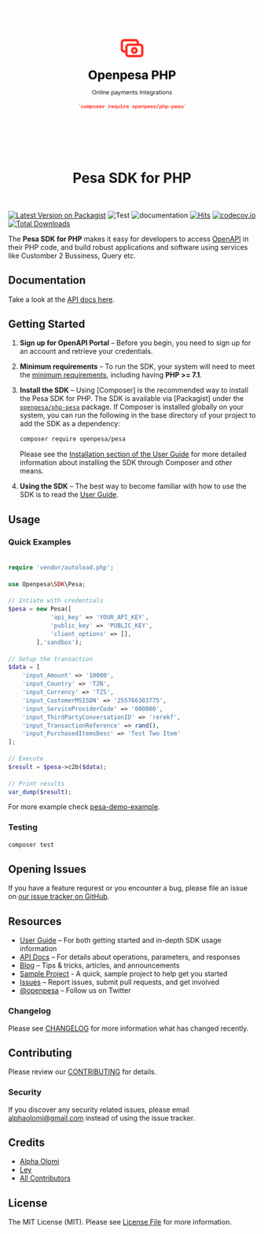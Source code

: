 <p align="center"><img src="./art/Openpesa_PHP.png"/></p>
<h1 align="center">Pesa SDK for PHP</h1>
<br/>

[![Latest Version on Packagist](https://img.shields.io/packagist/v/openpesa/pesa.svg?style=flat-square&?include_prereleases)](https://packagist.org/packages/openpesa/pesa)
![Test](https://github.com/openpesa/php-pesa/workflows/Test/badge.svg)
![documentation](https://github.com/openpesa/php-pesa/workflows/documentation/badge.svg)
[![Hits](https://hits.seeyoufarm.com/api/count/incr/badge.svg?url=https%3A%2F%2Fgithub.com%2Fopenpesa%2Fphp-pesa&count_bg=%2379C83D&title_bg=%23555555&icon=codeigniter.svg&icon_color=%23E7E7E7&title=hits&edge_flat=true)](https://hits.seeyoufarm.com)
[![codecov.io](https://img.shields.io/codecov/c/github/openpesa/php-pesa/main?style=flat-square)](https://codecov.io/github/openpesa/php-pesa)
[![Total Downloads](https://img.shields.io/packagist/dt/openpesa/pesa.svg?style=flat-square)](https://packagist.org/packages/openpesa/pesa)

The **Pesa SDK for PHP** makes it easy for developers to access [OpenAPI](https://openapiportal.m-pesa.com/) in their PHP code, and build robust applications and software using services like Customber 2 Bussiness, Query etc.

## Documentation

Take a look at the [API docs here](https://openpesa.github.io/php-pesa/).

## Getting Started

1. **Sign up for OpenAPI Portal** – Before you begin, you need to
   sign up for an account and retrieve your credentials.

1. **Minimum requirements** – To run the SDK, your system will need to meet the
   [minimum requirements](https://openpesa.github.io/php-pesa/guide/installation#system-requirements), including having **PHP >= 7.1**.
     <!-- We highly recommend having it compiled with the cURL extension and cURL
     7.16.2+ compiled with a TLS backend (e.g., NSS or OpenSSL). -->
1. **Install the SDK** – Using [Composer] is the recommended way to install the
   Pesa SDK for PHP. The SDK is available via [Packagist] under the
   [`openpesa/php-pesa`](https://packagist.org/packages/openpesa/pesa) package. If Composer is installed globally on your system, you can run the following in the base directory of your project to add the SDK as a dependency:
    ```sh
    composer require openpesa/pesa
    ```
    Please see the
    [Installation section of the User Guide](https://openpesa.github.io/php-pesa/guide/installation) for more
    detailed information about installing the SDK through Composer and other
    means.
1. **Using the SDK** – The best way to become familiar with how to use the SDK
   is to read the [User Guide](https://openpesa.github.io/php-pesa/guide/quick_guide).

     <!-- The [Getting Started Guide](#) will help you become familiar with
     the basic concepts. -->

## Usage

### Quick Examples

```php

require 'vendor/autoload.php';

use Openpesa\SDK\Pesa;

// Intiate with credentials
$pesa = new Pesa([
            'api_key' => 'YOUR_API_KEY',
            'public_key' => 'PUBLIC_KEY',
            'client_options' => [],
        ],'sandbox');

// Setup the transaction
$data = [
    'input_Amount' => '10000',
    'input_Country' => 'TZN',
    'input_Currency' => 'TZS',
    'input_CustomerMSISDN' => '255766303775',
    'input_ServiceProviderCode' => '000000',
    'input_ThirdPartyConversationID' => 'rerekf',
    'input_TransactionReference' => rand(),
    'input_PurchasedItemsDesc' => 'Test Two Item'
];

// Execute
$result = $pesa->c2b($data);

// Print results
var_dump($result);

```

For more example check [pesa-demo-example](https://github.com/openpesa/php-pesa/tree/develop/examples).

### Testing

```bash
composer test
```

## Opening Issues

If you have a feature requrest or you encounter a bug, please file an issue on [our issue tracker on GitHub](https://github.com/openpesa/php-pesa/issues).

## Resources

* [User Guide](https://openpesa.github.io/php-pesa/) – For both getting started and in-depth SDK usage information
* [API Docs](https://openapiportal.m-pesa.com/) – For details about operations, parameters, and responses
* [Blog](https://openpesa.github.io/blog/) – Tips & tricks, articles, and announcements
* [Sample Project](https://github.com/alphaolomi/laravel-pesa-demo) - A quick, sample project to help get you started
* [Issues](https://github.com/openpesa/php-pesa/issues) – Report issues, submit pull requests, and get involved
* [@openpesa](https://twitter.com/openpesa) – Follow us on Twitter

### Changelog

Please see [CHANGELOG](CHANGELOG.md) for more information what has changed recently.

## Contributing

Please review our [CONTRIBUTING](CONTRIBUTING.md) for details.

### Security

If you discover any security related issues, please email [alphaolomi@gmail.com](mailto:alphaolomi@gmail.com) instead of using the issue tracker.

## Credits

-   [Alpha Olomi](https://github.com/openpesa)
-   [Ley](https://github.com/leyluj)
-   [All Contributors](../../contributors)

## License

The MIT License (MIT). Please see [License File](LICENSE.md) for more information.
